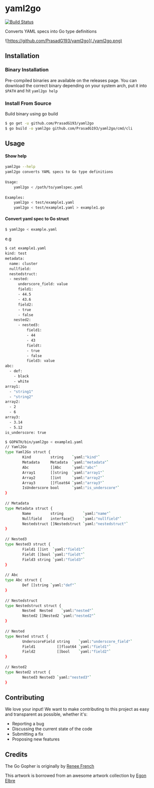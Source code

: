 # yaml2go

[![Build Status](https://travis-ci.org/PrasadG193/yaml2go.svg?branch=master)](https://travis-ci.org/PrasadG193/yaml2go)

Converts YAML specs into Go type definitions

![https://github.com/PrasadG193/yaml2go](./yaml2go.png)

## Installation

### Binary Installation

Pre-compiled binaries are available on the releases page. You can download the correct binary depending on your system arch, put it into `$PATH` and hit `yaml2go help`

### Install From Source

Build binary using go build

```bash
$ go get -u github.com/PrasadG193/yaml2go
$ go build -o yaml2go github.com/PrasadG193/yaml2go/cmd/cli
```

## Usage

#### Show help

```bash
yaml2go --help
yaml2go converts YAML specs to Go type definitions

Usage:
    yaml2go < /path/to/yamlspec.yaml

Examples:
    yaml2go < test/example1.yaml
    yaml2go < test/example1.yaml > example1.go
```

#### Convert yaml spec to Go struct

```bash
$ yaml2go < example.yaml
```
e.g

```bash
$ cat example1.yaml
kind: test
metadata:
  name: cluster
  nullfield:
  nestedstruct:
  - nested:
      underscore_field: value
      field1:
      - 44.5
      - 43.6
      field2:
      - true
      - false
    nested2:
      - nested3:
          field1:
          - 44
          - 43
          fieldt:
          - true
          - false
          field3: value
abc:
  - def:
    - black
    - white
array1:
  - "string1"
  - "string2"
array2:
  - 2
  - 6
array3:
  - 3.14
  - 5.12
is_underscore: true
```

```bash
$ GOPATH/bin/yaml2go < example1.yaml
// Yaml2Go
type Yaml2Go struct {
        Kind         string    `yaml:"kind"`
        Metadata     Metadata  `yaml:"metadata"`
        Abc          []Abc     `yaml:"abc"`
        Array1       []string  `yaml:"array1"`
        Array2       []int     `yaml:"array2"`
        Array3       []float64 `yaml:"array3"`
        IsUnderscore bool      `yaml:"is_underscore"`
}

// Metadata
type Metadata struct {
        Name         string         `yaml:"name"`
        Nullfield    interface{}    `yaml:"nullfield"`
        Nestedstruct []Nestedstruct `yaml:"nestedstruct"`
}

// Nested3
type Nested3 struct {
        Field1 []int  `yaml:"field1"`
        Fieldt []bool `yaml:"fieldt"`
        Field3 string `yaml:"field3"`
}

// Abc
type Abc struct {
        Def []string `yaml:"def"`
}

// Nestedstruct
type Nestedstruct struct {
        Nested  Nested    `yaml:"nested"`
        Nested2 []Nested2 `yaml:"nested2"`
}

// Nested
type Nested struct {
        UnderscoreField string    `yaml:"underscore_field"`
        Field1          []float64 `yaml:"field1"`
        Field2          []bool    `yaml:"field2"`
}

// Nested2
type Nested2 struct {
        Nested3 Nested3 `yaml:"nested3"`
}
```

## Contributing

We love your input! We want to make contributing to this project as easy and transparent as possible, whether it's:
- Reporting a bug
- Discussing the current state of the code
- Submitting a fix
- Proposing new features

## Credits
The Go Gopher is originally by [Renee French](http://reneefrench.blogspot.com/)

This artwork is borrowed from an awesome artwork collection by [Egon Elbre](https://github.com/egonelbre/gophers)
